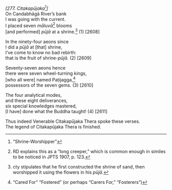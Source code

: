 *\[277. Citakapūjaka*[^1]*\]*  
On Candabhāgā River’s bank  
I was going with the current.  
I placed seven *māluvā*[^2] blooms  
\[and performed\] *pūjā* at a shrine.[^3] (1) \[2608\]

In the ninety-four aeons since  
I did a *pūjā* at \[that\] shrine,  
I’ve come to know no bad rebirth:  
that is the fruit of shrine-*pūjā.* (2) \[2609\]

Seventy-seven aeons hence  
there were seven wheel-turning kings,  
\[who all were\] named Paṭijagga,[^4]  
possessors of the seven gems. (3) \[2610\]

The four analytical modes,  
and these eight deliverances,  
six special knowledges mastered,  
\[I have\] done what the Buddha taught! (4) \[2611\]

Thus indeed Venerable Citakapūjaka Thera spoke these verses.  
The legend of Citakapūjaka Thera is finished.  
[^1]: “Shrine-Worshipper”  
[^2]: RD explains this as a “long creeper,” which is common enough in
    similes to be noticed in JPTS 1907, p. 123.  
[^3]: cty stipulates that he first constructed the shrine of sand, then
    worshipped it using the flowers in his *pūjā.*  
[^4]: “Cared For” “Fostered” (or perhaps “Carers For,” “Fosterers”)
